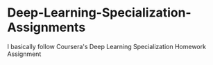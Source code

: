 # Deep-Learning-Specialization-Assignments
 I basically follow Coursera's Deep Learning Specialization Homework Assignment
